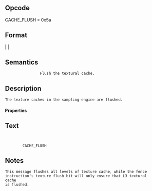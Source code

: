 <!---======================= begin_copyright_notice ============================

Copyright (C) 2020-2021 Intel Corporation

SPDX-License-Identifier: MIT

============================= end_copyright_notice ==========================-->

 

## Opcode

  CACHE_FLUSH = 0x5a

## Format

|
|


## Semantics




                    Flush the textural cache.

## Description



    The texture caches in the sampling engine are flushed.

#### Properties


## Text
```
    

		CACHE_FLUSH
```



## Notes



    This message flushes all levels of texture cache, while the fence
    instruction's texture flush bit will only ensure that L3 textural cache
    is flushed.
